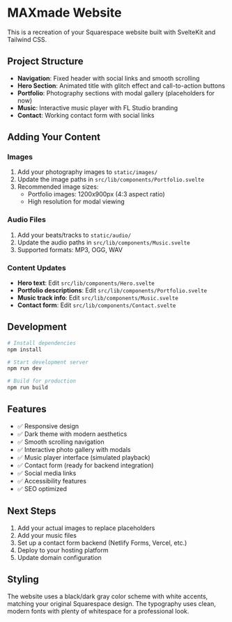 # MAXmade Website

This is a recreation of your Squarespace website built with SvelteKit and Tailwind CSS.

## Project Structure

- **Navigation**: Fixed header with social links and smooth scrolling
- **Hero Section**: Animated title with glitch effect and call-to-action buttons
- **Portfolio**: Photography sections with modal gallery (placeholders for now)
- **Music**: Interactive music player with FL Studio branding
- **Contact**: Working contact form with social links

## Adding Your Content

### Images
1. Add your photography images to `static/images/`
2. Update the image paths in `src/lib/components/Portfolio.svelte`
3. Recommended image sizes:
   - Portfolio images: 1200x900px (4:3 aspect ratio)
   - High resolution for modal viewing

### Audio Files
1. Add your beats/tracks to `static/audio/`
2. Update the audio paths in `src/lib/components/Music.svelte`
3. Supported formats: MP3, OGG, WAV

### Content Updates
- **Hero text**: Edit `src/lib/components/Hero.svelte`
- **Portfolio descriptions**: Edit `src/lib/components/Portfolio.svelte`
- **Music track info**: Edit `src/lib/components/Music.svelte`
- **Contact form**: Edit `src/lib/components/Contact.svelte`

## Development

```bash
# Install dependencies
npm install

# Start development server
npm run dev

# Build for production
npm run build
```

## Features

- ✅ Responsive design
- ✅ Dark theme with modern aesthetics
- ✅ Smooth scrolling navigation
- ✅ Interactive photo gallery with modals
- ✅ Music player interface (simulated playback)
- ✅ Contact form (ready for backend integration)
- ✅ Social media links
- ✅ Accessibility features
- ✅ SEO optimized

## Next Steps

1. Add your actual images to replace placeholders
2. Add your music files
3. Set up a contact form backend (Netlify Forms, Vercel, etc.)
4. Deploy to your hosting platform
5. Update domain configuration

## Styling

The website uses a black/dark gray color scheme with white accents, matching your original Squarespace design. The typography uses clean, modern fonts with plenty of whitespace for a professional look.
